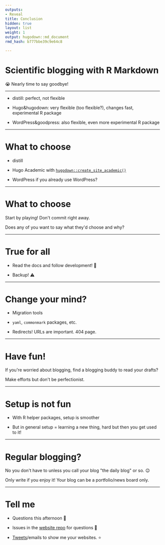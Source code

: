 ```yaml
---
outputs:
- Reveal
title: Conclusion
hidden: true
layout: list
weight: 1
output: hugodown::md_document
rmd_hash: b777bbe39c9e64c8

---
```


Scientific blogging with R Markdown
===================================

:sob: Nearly time to say goodbye!

------------------------------------------------------------------------

-   distill: perfect, not flexible

-   Hugo&hugodown: very flexible (too flexible?), changes fast, experimental R package

-   WordPress&goodpress: also flexible, even more experimental R package

------------------------------------------------------------------------

What to choose
==============

-   distill

-   Hugo Academic with [`hugodown::create_site_academic()`](https://rdrr.io/pkg/hugodown/man/create_site_academic.html)

-   WordPress if you already use WordPress?

------------------------------------------------------------------------

What to choose
==============

Start by playing! Don't commit right away.

Does any of you want to say what they'd choose and why?

------------------------------------------------------------------------

True for all
============

-   Read the docs and follow development! :eyes:

-   Backup! :warning:

------------------------------------------------------------------------

Change your mind?
=================

-   Migration tools

-   `yaml`, `commonmark` packages, etc.

-   Redirects! URLs are important. 404 page.

------------------------------------------------------------------------

Have fun!
=========

If you're worried about blogging, find a blogging buddy to read your drafts?

Make efforts but don't be perfectionist.

------------------------------------------------------------------------

Setup is not fun
================

-   With R helper packages, setup is smoother

-   But in general setup = learning a new thing, hard but then you get used to it!

------------------------------------------------------------------------

Regular blogging?
=================

No you don't have to unless you call your blog "the daily blog" or so. :wink:

Only write if you enjoy it! Your blog can be a portfolio/news board only.

------------------------------------------------------------------------

Tell me
=======

-   Questions this afternoon :raising_hand:

-   Issues in the [website repo](https://github.com/maelle/rmd-blogging-course/issues) for questions :raising_hand:

-   [Tweets](https://twitter.com/ma_salmon)/emails to show me your websites. :star:

